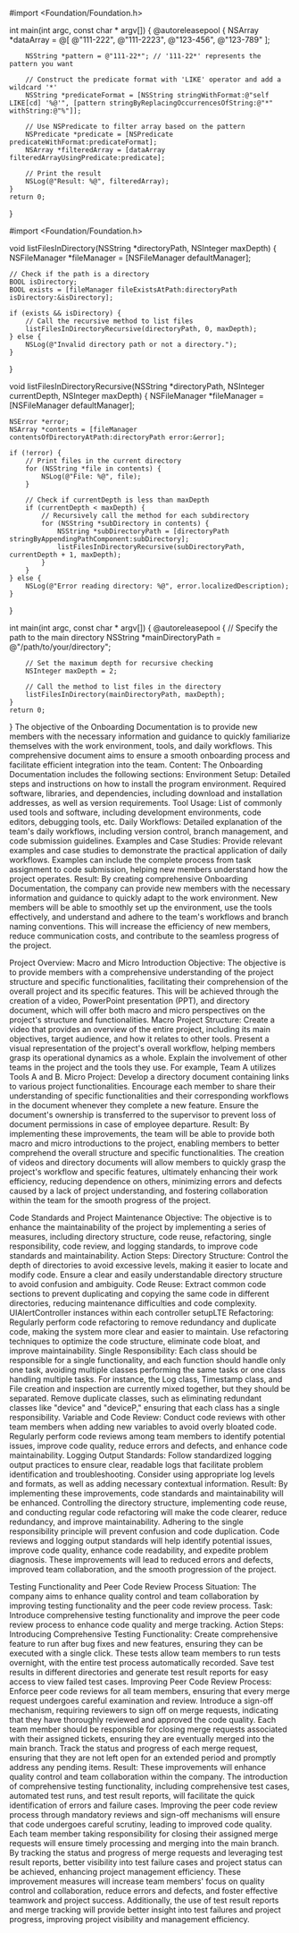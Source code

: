 #import <Foundation/Foundation.h>

int main(int argc, const char * argv[]) {
    @autoreleasepool {
        NSArray *dataArray = @[
            @"111-222",
            @"111-2223",
            @"123-456",
            @"123-789"
        ];

        NSString *pattern = @"111-22*"; // '111-22*' represents the pattern you want

        // Construct the predicate format with 'LIKE' operator and add a wildcard '*'
        NSString *predicateFormat = [NSString stringWithFormat:@"self LIKE[cd] '%@'", [pattern stringByReplacingOccurrencesOfString:@"*" withString:@"%"]];

        // Use NSPredicate to filter array based on the pattern
        NSPredicate *predicate = [NSPredicate predicateWithFormat:predicateFormat];
        NSArray *filteredArray = [dataArray filteredArrayUsingPredicate:predicate];

        // Print the result
        NSLog(@"Result: %@", filteredArray);
    }
    return 0;
}


#import <Foundation/Foundation.h>

void listFilesInDirectory(NSString *directoryPath, NSInteger maxDepth) {
    NSFileManager *fileManager = [NSFileManager defaultManager];

    // Check if the path is a directory
    BOOL isDirectory;
    BOOL exists = [fileManager fileExistsAtPath:directoryPath isDirectory:&isDirectory];

    if (exists && isDirectory) {
        // Call the recursive method to list files
        listFilesInDirectoryRecursive(directoryPath, 0, maxDepth);
    } else {
        NSLog(@"Invalid directory path or not a directory.");
    }
}

void listFilesInDirectoryRecursive(NSString *directoryPath, NSInteger currentDepth, NSInteger maxDepth) {
    NSFileManager *fileManager = [NSFileManager defaultManager];

    NSError *error;
    NSArray *contents = [fileManager contentsOfDirectoryAtPath:directoryPath error:&error];

    if (!error) {
        // Print files in the current directory
        for (NSString *file in contents) {
            NSLog(@"File: %@", file);
        }

        // Check if currentDepth is less than maxDepth
        if (currentDepth < maxDepth) {
            // Recursively call the method for each subdirectory
            for (NSString *subDirectory in contents) {
                NSString *subDirectoryPath = [directoryPath stringByAppendingPathComponent:subDirectory];
                listFilesInDirectoryRecursive(subDirectoryPath, currentDepth + 1, maxDepth);
            }
        }
    } else {
        NSLog(@"Error reading directory: %@", error.localizedDescription);
    }
}

int main(int argc, const char * argv[]) {
    @autoreleasepool {
        // Specify the path to the main directory
        NSString *mainDirectoryPath = @"/path/to/your/directory";

        // Set the maximum depth for recursive checking
        NSInteger maxDepth = 2;

        // Call the method to list files in the directory
        listFilesInDirectory(mainDirectoryPath, maxDepth);
    }
    return 0;
}
The objective of the Onboarding Documentation is to provide new members with the necessary information and guidance to quickly familiarize themselves with the work environment, tools, and daily workflows. This comprehensive document aims to ensure a smooth onboarding process and facilitate efficient integration into the team.
Content:
The Onboarding Documentation includes the following sections:
		Environment Setup:
Detailed steps and instructions on how to install the program environment.
Required software, libraries, and dependencies, including download and installation addresses, as well as version requirements.
		Tool Usage:
List of commonly used tools and software, including development environments, code editors, debugging tools, etc.
		Daily Workflows:
Detailed explanation of the team's daily workflows, including version control, branch management, and code submission guidelines.
		Examples and Case Studies:
Provide relevant examples and case studies to demonstrate the practical application of daily workflows.
Examples can include the complete process from task assignment to code submission, helping new members understand how the project operates.
Result:
By creating comprehensive Onboarding Documentation, the company can provide new members with the necessary information and guidance to quickly adapt to the work environment. New members will be able to smoothly set up the environment, use the tools effectively, and understand and adhere to the team's workflows and branch naming conventions. This will increase the efficiency of new members, reduce communication costs, and contribute to the seamless progress of the project.


Project Overview: Macro and Micro Introduction
Objective:
The objective is to provide members with a comprehensive understanding of the project structure and specific functionalities, facilitating their comprehension of the overall project and its specific features. This will be achieved through the creation of a video, PowerPoint presentation (PPT), and directory document, which will offer both macro and micro perspectives on the project's structure and functionalities.
Macro Project Structure:
Create a video that provides an overview of the entire project, including its main objectives, target audience, and how it relates to other tools.
Present a visual representation of the project's overall workflow, helping members grasp its operational dynamics as a whole.
Explain the involvement of other teams in the project and the tools they use. For example, Team A utilizes Tools A and B.
Micro Project:
Develop a directory document containing links to various project functionalities.
Encourage each member to share their understanding of specific functionalities and their corresponding workflows in the document whenever they complete a new feature.
Ensure the document's ownership is transferred to the supervisor to prevent loss of document permissions in case of employee departure.
Result:
By implementing these improvements, the team will be able to provide both macro and micro introductions to the project, enabling members to better comprehend the overall structure and specific functionalities. The creation of videos and directory documents will allow members to quickly grasp the project's workflow and specific features, ultimately enhancing their work efficiency, reducing dependence on others, minimizing errors and defects caused by a lack of project understanding, and fostering collaboration within the team for the smooth progress of the project.




Code Standards and Project Maintenance
Objective: The objective is to enhance the maintainability of the project by implementing a series of measures, including directory structure, code reuse, refactoring, single responsibility, code review, and logging standards, to improve code standards and maintainability.
Action Steps:
		Directory Structure:
Control the depth of directories to avoid excessive levels, making it easier to locate and modify code.
Ensure a clear and easily understandable directory structure to avoid confusion and ambiguity.
		Code Reuse:
Extract common code sections to prevent duplicating and copying the same code in different directories, reducing maintenance difficulties and code complexity. 
UIAlertController instances within each controller
setupLTE
		Refactoring:
Regularly perform code refactoring to remove redundancy and duplicate code, making the system more clear and easier to maintain.
Use refactoring techniques to optimize the code structure, eliminate code bloat, and improve maintainability.
		Single Responsibility:
Each class should be responsible for a single functionality, and each function should handle only one task, 
avoiding multiple classes performing the same tasks or one class handling multiple tasks. 
For instance, the Log class, Timestamp class, and File creation and inspection are currently mixed together, but they should be separated.
Remove duplicate classes, such as eliminating redundant classes like "device" and "deviceP," ensuring that each class has a single responsibility.
		Variable and Code Review:
Conduct code reviews with other team members when adding new variables to avoid overly bloated code.
Regularly perform code reviews among team members to identify potential issues, improve code quality, reduce errors and defects, and enhance code maintainability.
		Logging Output Standards:
Follow standardized logging output practices to ensure clear, readable logs that facilitate problem identification and troubleshooting.
Consider using appropriate log levels and formats, as well as adding necessary contextual information.
Result: By implementing these improvements, code standards and maintainability will be enhanced. Controlling the directory structure, implementing code reuse, and conducting regular code refactoring will make the code clearer, reduce redundancy, and improve maintainability. Adhering to the single responsibility principle will prevent confusion and code duplication. Code reviews and logging output standards will help identify potential issues, improve code quality, enhance code readability, and expedite problem diagnosis. These improvements will lead to reduced errors and defects, improved team collaboration, and the smooth progression of the project.

Testing Functionality and Peer Code Review Process
Situation: The company aims to enhance quality control and team collaboration by improving testing functionality and the peer code review process.
Task: Introduce comprehensive testing functionality and improve the peer code review process to enhance code quality and merge tracking.
Action Steps:
		Introducing Comprehensive Testing Functionality:
Create comprehensive feature to run after bug fixes and new features, ensuring they can be executed with a single click. These tests allow team members to run tests overnight, with the entire test process automatically recorded.
Save test results in different directories and generate test result reports for easy access to view failed test cases.
		Improving Peer Code Review Process:
Enforce peer code reviews for all team members, ensuring that every merge request undergoes careful examination and review.
Introduce a sign-off mechanism, requiring reviewers to sign off on merge requests, indicating that they have thoroughly reviewed and approved the code quality.
Each team member should be responsible for closing merge requests associated with their assigned tickets, ensuring they are eventually merged into the main branch.
Track the status and progress of each merge request, ensuring that they are not left open for an extended period and promptly address any pending items.
Result: These improvements will enhance quality control and team collaboration within the company.
The introduction of comprehensive testing functionality, including comprehensive test cases, automated test runs, and test result reports, will facilitate the quick identification of errors and failure cases.
Improving the peer code review process through mandatory reviews and sign-off mechanisms will ensure that code undergoes careful scrutiny, leading to improved code quality.
Each team member taking responsibility for closing their assigned merge requests will ensure timely processing and merging into the main branch.
By tracking the status and progress of merge requests and leveraging test result reports, better visibility into test failure cases and project status can be achieved, enhancing project management efficiency.
These improvement measures will increase team members' focus on quality control and collaboration, reduce errors and defects, and foster effective teamwork and project success. Additionally, the use of test result reports and merge tracking will provide better insight into test failures and project progress, improving project visibility and management efficiency.
